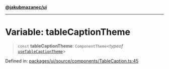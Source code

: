 [**@jakubmazanec/ui**](../README.md)

---

# Variable: tableCaptionTheme

> `const` **tableCaptionTheme**: `ComponentTheme`\<_typeof_
> [`useTableCaptionTheme`](useTableCaptionTheme.md)\>

Defined in:
[packages/ui/source/components/TableCaption.ts:45](https://github.com/jakubmazanec/tools/blob/dccfe8e5cee218e88ff4db59e4bf460975897c58/packages/ui/source/components/TableCaption.ts#L45)
